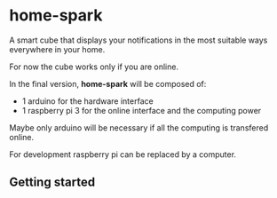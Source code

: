 # home-spark
A smart cube that displays your notifications in the most suitable ways everywhere in your home.

For now the cube works only if you are online.

In the final version, **home-spark** will be composed of:

* 1 arduino for the hardware interface
* 1 raspberry pi 3 for the online interface and the computing power

Maybe only arduino will be necessary if all the computing is transfered online.

For development raspberry pi can be replaced by a computer.

## Getting started


```javascript



```
